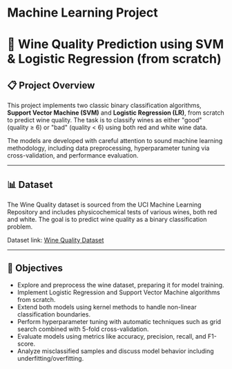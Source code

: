 # Machine Learning Project
# 🍷 Wine Quality Prediction using SVM & Logistic Regression (from scratch)

## 📋 Project Overview

This project implements two classic binary classification algorithms, **Support Vector Machine (SVM)** and **Logistic Regression (LR)**, from scratch to predict wine quality. The task is to classify wines as either "good" (quality ≥ 6) or "bad" (quality < 6) using both red and white wine data.

The models are developed with careful attention to sound machine learning methodology, including data preprocessing, hyperparameter tuning via cross-validation, and performance evaluation.

---

## 📊 Dataset

The Wine Quality dataset is sourced from the UCI Machine Learning Repository and includes physicochemical tests of various wines, both red and white. The goal is to predict wine quality as a binary classification problem.

Dataset link: [Wine Quality Dataset](https://archive.ics.uci.edu/ml/datasets/wine+quality)

---

## 🎯 Objectives

- Explore and preprocess the wine dataset, preparing it for model training.  
- Implement Logistic Regression and Support Vector Machine algorithms from scratch.  
- Extend both models using kernel methods to handle non-linear classification boundaries.  
- Perform hyperparameter tuning with automatic techniques such as grid search combined with 5-fold cross-validation.  
- Evaluate models using metrics like accuracy, precision, recall, and F1-score.  
- Analyze misclassified samples and discuss model behavior including underfitting/overfitting.
